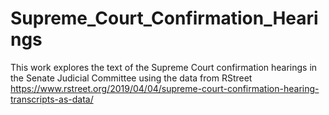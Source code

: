 # Supreme_Court_Confirmation_Hearings
This work explores the text of the Supreme Court confirmation hearings in the Senate Judicial Committee using the data from RStreet https://www.rstreet.org/2019/04/04/supreme-court-confirmation-hearing-transcripts-as-data/ 
